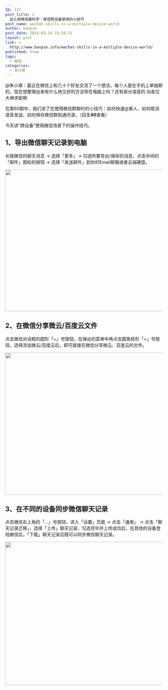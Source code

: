 ```yaml
---
ID: 137
post_title: >
  这么用微信最科学：微信跨设备使用的小技巧
post_name: wechat-skills-in-a-multiple-device-world
author: banpie
post_date: 2014-03-14 23:18:31
layout: post
link: >
  http://www.banpie.info/wechat-skills-in-a-multiple-device-world/
published: true
tags:
  - 微信
categories:
  - 未分类
---
```

@朱小琢：最近在微信上和几十个好友交流了一个想法，每个人是在手机上单独聊的，现在想整理出来有什么快又好的方法导在电脑上吗？还有部分语音的 向各位大神求助啊

在第60期中，我们讲了在使用微信群聊时的小技巧：如何快速@某人、如何取消语音发送、如何保存微信群到通讯录。（回复**60**查看）

今天讲“跨设备”使用微信场景下的操作技巧。

## **1、导出微信聊天记录到电脑**

长按微信的聊天消息 -> 选择「更多」-> 勾选所要导出/保存的消息，点击中间的「邮件」图标的按钮 -> 选择「发送邮件」到你的Email邮箱或者云端硬盘。

<img class="alignnone size-full wp-image-769" src="http://www.banpie.info/wp-content/uploads/2018/11/0-58.jpg" width="620" height="453" alt="" />

## **2、在微信分享微云/百度云文件**

点击微信对话框的圆形「+」号按钮，在弹出的菜单中再点击圆角矩形「+」号按钮，选择添加微云/百度云后，即可直接在微信分享微云、百度云的文件。

<img class="alignnone size-full wp-image-770" src="http://www.banpie.info/wp-content/uploads/2018/11/0-59.jpg" width="620" height="454" alt="" />

## **3、在不同的设备同步微信聊天记录**

点击微信右上角的「…」号按钮，进入「设置」页面 -> 点击「通用」 -> 点击「聊天记录迁移」，选择「上传」聊天记录，勾选完毕并上传成功后，在其他的设备登陆微信后，「下载」聊天记录后既可以同步微信聊天记录。

<img class="alignnone size-full wp-image-771" src="http://www.banpie.info/wp-content/uploads/2018/11/0-25.png" width="620" height="457" alt="" />
